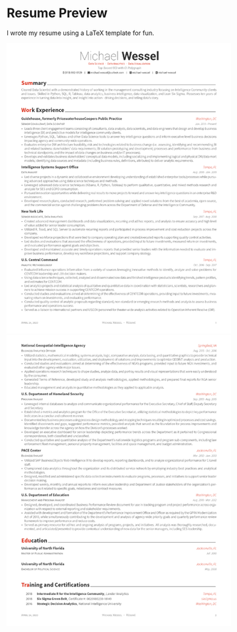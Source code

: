 # Resume Preview
I wrote my resume using a LaTeX template for fun.

 ![resume-0](https://github.com/michael-wessel/latex_resume/blob/master/static/resume-0.png?raw=true)
 ![resume-1](https://github.com/michael-wessel/latex_resume/blob/master/static/resume-1.png?raw=true)